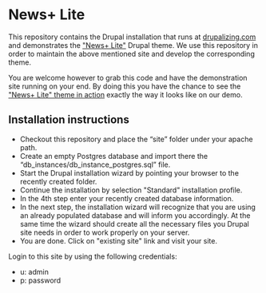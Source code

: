 News+ Lite
==================

This repository contains the Drupal installation that runs at [drupalizing.com](http://drupalizing.com) and demonstrates the ["News+ Lite"](https://drupal.org/project/newsplus_lite) Drupal theme. We use this repository in order to maintain the above mentioned site and develop the corresponding theme. 

You are welcome however to grab this code and have the demonstration site running on your end. By doing this you have the chance to see the ["News+ Lite" theme in action](http://demo.drupalizing.com/newsplus-lite) exactly the way it looks like on our demo.

Installation instructions
--------------
+ Checkout this repository and place the “site” folder under your apache path.
+ Create an empty Postgres database and import there the “db_instances/db_instance_postgres.sql” file. 
+ Start the Drupal installation wizard by pointing your browser to the recently created folder.
 + Continue the installation by selection "Standard" installation profile.
 + In the 4th step enter your recently created database information.
 + In the next step, the installation wizard will recognize that you are using an already populated database and will inform you accordingly. At the same time the wizard should create all the necessary files you Drupal site needs in order to work properly on your server.
 + You are done. Click on "existing site" link and visit your site.

Login to this site by using the following credentials:
- u: admin
- p: password
